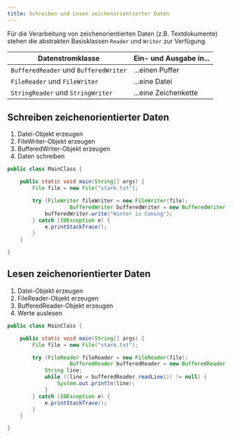 ```yaml
---
title: Schreiben und Lesen zeichenorientierter Daten
---
```


Für die Verarbeitung von zeichenorientierten Daten (z.B. Textdokumente) stehen die abstrakten Basisklassen `Reader` und `Writer` zur Verfügung.

| Datenstromklasse | Ein- und Ausgabe in... |
| ---------------- | ---------------------- |
| `BufferedReader` und `BufferedWriter` | ...einen Puffer |
| `FileReader` und `FileWriter` | ...eine Datei |
| `StringReader` und `StringWriter` | ...eine Zeichenkette |

## Schreiben zeichenorientierter Daten
1. Datei-Objekt erzeugen
2. FileWriter-Objekt erzeugen
3. BufferedWriter-Objekt erzeugen
4. Daten schreiben

```java
public class MainClass {

    public static void main(String[] args) {
        File file = new File("stark.txt");

        try (FileWriter fileWriter = new FileWriter(file);
             		BufferedWriter bufferedWriter = new BufferedWriter(fileWriter)) {
            bufferedWriter.write("Winter is Coming");
        } catch (IOException e) {
            e.printStackTrace();
        }
    }

}
```

## Lesen zeichenorientierter Daten
1. Datei-Objekt erzeugen
2. FileReader-Objekt erzeugen
3. BufferedReader-Objekt erzeugen
4. Werte auslesen

```java
public class MainClass {

    public static void main(String[] args) {
        File file = new File("stark.txt");

        try (FileReader fileReader = new FileReader(file);
             		BufferedReader bufferedReader = new BufferedReader(fileReader)) {
            String line;
            while ((line = bufferedReader.readLine()) != null) {
                System.out.println(line);
            }
        } catch (IOException e) {
            e.printStackTrace();
        } 
    }

}
```
